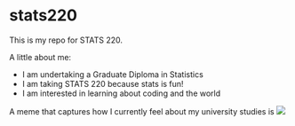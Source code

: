 # stats220

This is my repo for STATS 220. 

A little about me:

- I am undertaking a Graduate Diploma in Statistics
- I am taking STATS 220 because stats is fun!
- I am interested in learning about coding and the world

A meme that captures how I currently feel about my university studies is ![](https://tenor.com/og31FNBTZef.gif)
